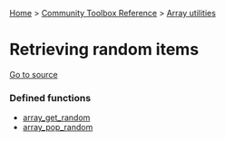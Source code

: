 [Home](/README.md) > [Community Toolbox Reference](/Docs/Reference/Reference.md) > [Array utilities](/Docs/Reference/Groups/ArrayUtils.md)

# Retrieving random items

[Go to source](/Community%20Toolbox/scripts/utils_CommunityToolboxArray/utils_CommunityToolboxArray.gml#L254)

### Defined functions

- [array_get_random](/Docs/Reference/Functions/array_get_random.md)
- [array_pop_random](/Docs/Reference/Functions/array_pop_random.md)
